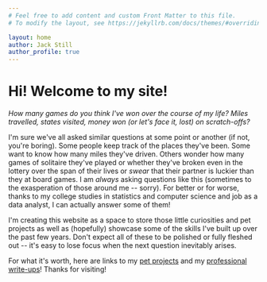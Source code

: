```yaml
---
# Feel free to add content and custom Front Matter to this file.
# To modify the layout, see https://jekyllrb.com/docs/themes/#overriding-theme-defaults

layout: home
author: Jack Still
author_profile: true
---
```

<!-- ![Jack Still](assets/images/roster22.jpg){: .avatar} -->
# Hi! Welcome to my site!
*How many games do you think I've won over the course of my life? Miles travelled, states visited, money won (or let's face it, lost) on scratch-offs?*

I'm sure we've all asked similar questions at some point or another (if not, you're boring). Some people keep track of the places they've been. Some want to know how many miles they've driven. Others wonder how many games of solitaire they've played or whether they've broken even in the lottery over the span of their lives or *swear* that their partner is luckier than they at board games. I am *always* asking questions like this (sometimes to the exasperation of those around me -- sorry). For better or for worse, thanks to my college studies in statistics and computer science and job as a data analyst, I can actually answer some of them! 

I'm creating this website as a space to store those little curiosities and pet projects as well as (hopefully) showcase some of the skills I've built up over the past few years. Don't expect all of these to be polished or fully fleshed out -- it's easy to lose focus when the next question inevitably arises.

For what it's worth, here are links to my [pet projects](/petprojects) and my [professional write-ups](/professional)! Thanks for visiting!